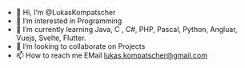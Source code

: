 - 👋 Hi, I’m @LukasKompatscher
- 👀 I’m interested in Programming
- 🌱 I’m currently learning Java, C , C#, PHP, Pascal, Python, Angluar, Vuejs, Svelte, Flutter.
- 💞️ I’m looking to collaborate on Projects
- 📫 How to reach me EMail lukas.kompatscher@gmail.com

<!---
LukasKompatscher/LukasKompatscher is a ✨ special ✨ repository because its `README.md` (this file) appears on your GitHub profile.
You can click the Preview link to take a look at your changes.
--->
